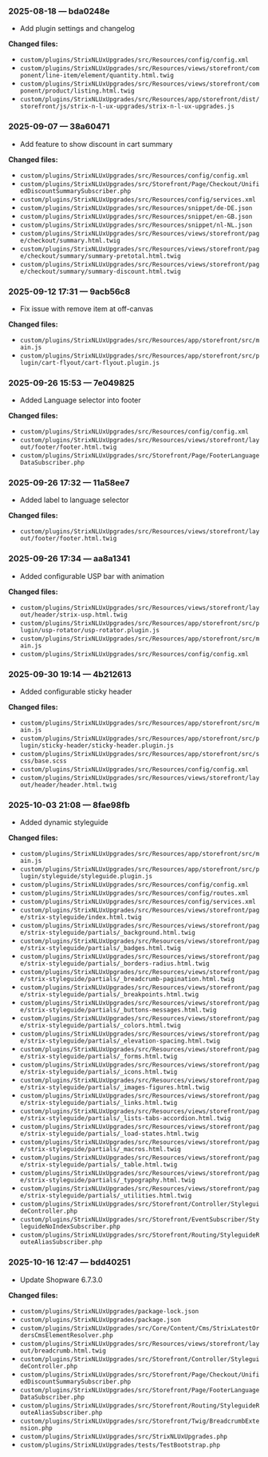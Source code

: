 ### 2025-08-18 — bda0248e

-   Add plugin settings and changelog

**Changed files:**

-   `custom/plugins/StrixNLUxUpgrades/src/Resources/config/config.xml`
-   `custom/plugins/StrixNLUxUpgrades/src/Resources/views/storefront/component/line-item/element/quantity.html.twig`
-   `custom/plugins/StrixNLUxUpgrades/src/Resources/views/storefront/component/product/listing.html.twig`
-   `custom/plugins/StrixNLUxUpgrades/src/Resources/app/storefront/dist/storefront/js/strix-n-l-ux-upgrades/strix-n-l-ux-upgrades.js`

### 2025-09-07 — 38a60471

-   Add feature to show discount in cart summary

**Changed files:**

-   `custom/plugins/StrixNLUxUpgrades/src/Resources/config/config.xml`
-   `custom/plugins/StrixNLUxUpgrades/src/Storefront/Page/Checkout/UnifiedDiscountSummarySubscriber.php`
-   `custom/plugins/StrixNLUxUpgrades/src/Resources/config/services.xml`
-   `custom/plugins/StrixNLUxUpgrades/src/Resources/snippet/de-DE.json`
-   `custom/plugins/StrixNLUxUpgrades/src/Resources/snippet/en-GB.json`
-   `custom/plugins/StrixNLUxUpgrades/src/Resources/snippet/nl-NL.json`
-   `custom/plugins/StrixNLUxUpgrades/src/Resources/views/storefront/page/checkout/summary.html.twig`
-   `custom/plugins/StrixNLUxUpgrades/src/Resources/views/storefront/page/checkout/summary/summary-pretotal.html.twig`
-   `custom/plugins/StrixNLUxUpgrades/src/Resources/views/storefront/page/checkout/summary/summary-discount.html.twig`

### 2025-09-12 17:31 — 9acb56c8

-   Fix issue with remove item at off-canvas

**Changed files:**

-   `custom/plugins/StrixNLUxUpgrades/src/Resources/app/storefront/src/main.js`
-   `custom/plugins/StrixNLUxUpgrades/src/Resources/app/storefront/src/plugin/cart-flyout/cart-flyout.plugin.js`

### 2025-09-26 15:53 — 7e049825

-   Added Language selector into footer

**Changed files:**

-   `custom/plugins/StrixNLUxUpgrades/src/Resources/config/config.xml`
-   `custom/plugins/StrixNLUxUpgrades/src/Resources/views/storefront/layout/footer/footer.html.twig`
-   `custom/plugins/StrixNLUxUpgrades/src/Storefront/Page/FooterLanguageDataSubscriber.php`

### 2025-09-26 17:32 — 11a58ee7

-   Added label to language selector

**Changed files:**

-   `custom/plugins/StrixNLUxUpgrades/src/Resources/views/storefront/layout/footer/footer.html.twig`

### 2025-09-26 17:34 — aa8a1341

-   Added configurable USP bar with animation

**Changed files:**

-   `custom/plugins/StrixNLUxUpgrades/src/Resources/views/storefront/layout/header/strix-usp.html.twig`
-   `custom/plugins/StrixNLUxUpgrades/src/Resources/app/storefront/src/plugin/usp-rotator/usp-rotator.plugin.js`
-   `custom/plugins/StrixNLUxUpgrades/src/Resources/app/storefront/src/main.js`
-   `custom/plugins/StrixNLUxUpgrades/src/Resources/config/config.xml`

### 2025-09-30 19:14 — 4b212613

-   Added configurable sticky header

**Changed files:**

-   `custom/plugins/StrixNLUxUpgrades/src/Resources/app/storefront/src/main.js`
-   `custom/plugins/StrixNLUxUpgrades/src/Resources/app/storefront/src/plugin/sticky-header/sticky-header.plugin.js`
-   `custom/plugins/StrixNLUxUpgrades/src/Resources/app/storefront/src/scss/base.scss`
-   `custom/plugins/StrixNLUxUpgrades/src/Resources/config/config.xml`
-   `custom/plugins/StrixNLUxUpgrades/src/Resources/views/storefront/layout/header/header.html.twig`

### 2025-10-03 21:08 — 8fae98fb

-   Added dynamic styleguide

**Changed files:**

-   `custom/plugins/StrixNLUxUpgrades/src/Resources/app/storefront/src/main.js`
-   `custom/plugins/StrixNLUxUpgrades/src/Resources/app/storefront/src/plugin/styleguide/styleguide.plugin.js`
-   `custom/plugins/StrixNLUxUpgrades/src/Resources/config/config.xml`
-   `custom/plugins/StrixNLUxUpgrades/src/Resources/config/routes.xml`
-   `custom/plugins/StrixNLUxUpgrades/src/Resources/config/services.xml`
-   `custom/plugins/StrixNLUxUpgrades/src/Resources/views/storefront/page/strix-styleguide/index.html.twig`
-   `custom/plugins/StrixNLUxUpgrades/src/Resources/views/storefront/page/strix-styleguide/partials/_background.html.twig`
-   `custom/plugins/StrixNLUxUpgrades/src/Resources/views/storefront/page/strix-styleguide/partials/_badges.html.twig`
-   `custom/plugins/StrixNLUxUpgrades/src/Resources/views/storefront/page/strix-styleguide/partials/_borders-radius.html.twig`
-   `custom/plugins/StrixNLUxUpgrades/src/Resources/views/storefront/page/strix-styleguide/partials/_breadcrumb-pagination.html.twig`
-   `custom/plugins/StrixNLUxUpgrades/src/Resources/views/storefront/page/strix-styleguide/partials/_breakpoints.html.twig`
-   `custom/plugins/StrixNLUxUpgrades/src/Resources/views/storefront/page/strix-styleguide/partials/_buttons-messages.html.twig`
-   `custom/plugins/StrixNLUxUpgrades/src/Resources/views/storefront/page/strix-styleguide/partials/_colors.html.twig`
-   `custom/plugins/StrixNLUxUpgrades/src/Resources/views/storefront/page/strix-styleguide/partials/_elevation-spacing.html.twig`
-   `custom/plugins/StrixNLUxUpgrades/src/Resources/views/storefront/page/strix-styleguide/partials/_forms.html.twig`
-   `custom/plugins/StrixNLUxUpgrades/src/Resources/views/storefront/page/strix-styleguide/partials/_icons.html.twig`
-   `custom/plugins/StrixNLUxUpgrades/src/Resources/views/storefront/page/strix-styleguide/partials/_images-figures.html.twig`
-   `custom/plugins/StrixNLUxUpgrades/src/Resources/views/storefront/page/strix-styleguide/partials/_links.html.twig`
-   `custom/plugins/StrixNLUxUpgrades/src/Resources/views/storefront/page/strix-styleguide/partials/_lists-tabs-accordion.html.twig`
-   `custom/plugins/StrixNLUxUpgrades/src/Resources/views/storefront/page/strix-styleguide/partials/_load-states.html.twig`
-   `custom/plugins/StrixNLUxUpgrades/src/Resources/views/storefront/page/strix-styleguide/partials/_macros.html.twig`
-   `custom/plugins/StrixNLUxUpgrades/src/Resources/views/storefront/page/strix-styleguide/partials/_table.html.twig`
-   `custom/plugins/StrixNLUxUpgrades/src/Resources/views/storefront/page/strix-styleguide/partials/_typography.html.twig`
-   `custom/plugins/StrixNLUxUpgrades/src/Resources/views/storefront/page/strix-styleguide/partials/_utilities.html.twig`
-   `custom/plugins/StrixNLUxUpgrades/src/Storefront/Controller/StyleguideController.php`
-   `custom/plugins/StrixNLUxUpgrades/src/Storefront/EventSubscriber/StyleguideNoIndexSubscriber.php`
-   `custom/plugins/StrixNLUxUpgrades/src/Storefront/Routing/StyleguideRouteAliasSubscriber.php`
### 2025-10-16 12:47 — bdd40251
- Update Shopware 6.7.3.0

**Changed files:**

- `custom/plugins/StrixNLUxUpgrades/package-lock.json`
- `custom/plugins/StrixNLUxUpgrades/package.json`
- `custom/plugins/StrixNLUxUpgrades/src/Core/Content/Cms/StrixLatestOrdersCmsElementResolver.php`
- `custom/plugins/StrixNLUxUpgrades/src/Resources/views/storefront/layout/breadcrumb.html.twig`
- `custom/plugins/StrixNLUxUpgrades/src/Storefront/Controller/StyleguideController.php`
- `custom/plugins/StrixNLUxUpgrades/src/Storefront/Page/Checkout/UnifiedDiscountSummarySubscriber.php`
- `custom/plugins/StrixNLUxUpgrades/src/Storefront/Page/FooterLanguageDataSubscriber.php`
- `custom/plugins/StrixNLUxUpgrades/src/Storefront/Routing/StyleguideRouteAliasSubscriber.php`
- `custom/plugins/StrixNLUxUpgrades/src/Storefront/Twig/BreadcrumbExtension.php`
- `custom/plugins/StrixNLUxUpgrades/src/StrixNLUxUpgrades.php`
- `custom/plugins/StrixNLUxUpgrades/tests/TestBootstrap.php`

